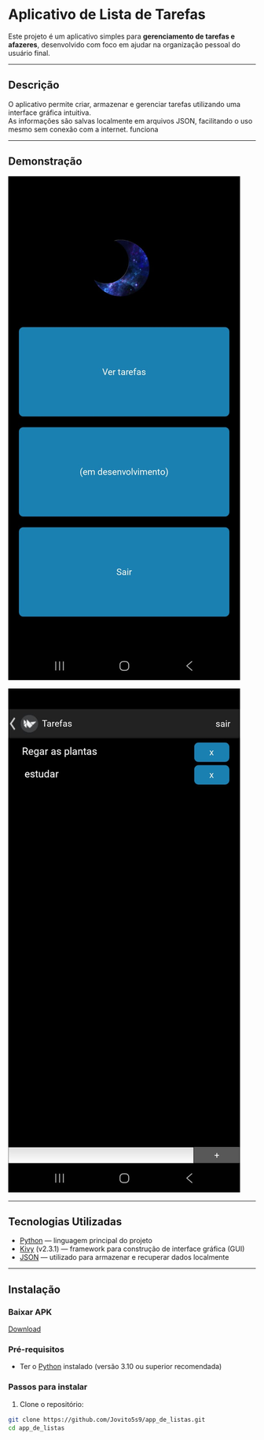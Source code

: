 # Aplicativo de Lista de Tarefas

Este projeto é um aplicativo simples para **gerenciamento de tarefas e afazeres**, desenvolvido com foco em ajudar na organização pessoal do usuário final.

---

## Descrição

O aplicativo permite criar, armazenar e gerenciar tarefas utilizando uma interface gráfica intuitiva.  
As informações são salvas localmente em arquivos JSON, facilitando o uso mesmo sem conexão com a internet.
funciona 

---

## Demonstração


![Captura de tela do app](./assets/tela_inicial.jpeg)

![Captura de tela do app](./assets/imagem2.jpeg)

---

## Tecnologias Utilizadas

- [Python](https://www.python.org/) — linguagem principal do projeto
- [Kivy](https://kivy.org/) (v2.3.1) — framework para construção de interface gráfica (GUI)
- [JSON](https://www.json.org/json-en.html) — utilizado para armazenar e recuperar dados localmente

---

## Instalação

### Baixar APK

[Download](https://github.com/Jovito5s9/app_de_listas/releases/tag/v0.1)

### Pré-requisitos

- Ter o [Python](https://www.python.org/downloads/) instalado (versão 3.10 ou superior recomendada)

### Passos para instalar

1. Clone o repositório:

```bash
git clone https://github.com/Jovito5s9/app_de_listas.git
cd app_de_listas

